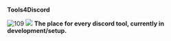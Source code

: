  **Tools4Discord**
 
 ![109](https://media.discordapp.net/attachments/825070166672015444/855761994807377960/coollogo_com-262012104.png) ![](https://github-readme-stats.vercel.app/api?username=tools4discord&&show_icons=true&title_color=ffffff&icon_color=0d0d0d&text_color=f5f4f0&bg_color=151515) 
            **The place  for every discord tool, currently in development/setup.**
